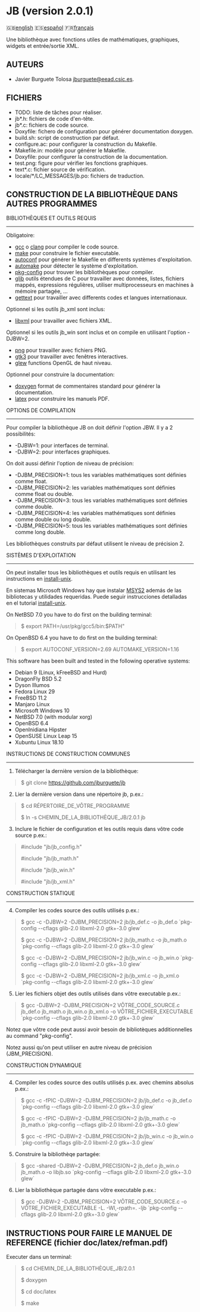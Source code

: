 JB (version 2.0.1)
==================

:gb:[english](README.md) :es:[español](README.es.md)
:fr:[français](README.fr.md)

Une bibliothèque avec fonctions utiles de mathématiques, graphiques, widgets et
entrée/sortie XML.

AUTEURS
-------

* Javier Burguete Tolosa
  [jburguete@eead.csic.es](mailto:jburguete@eead.csic.es).

FICHIERS
--------

* TODO: liste de tâches pour réaliser.
* jb\*.h: fichiers de code d'en-tête.
* jb\*.c: fichiers de code source.
* Doxyfile: fichero de configuration pour générer documentation doxygen.
* build.sh: script de construction par défaut.
* configure.ac: pour configurer la construction du Makefile.
* Makefile.in: modèle pour générer le Makefile.
* Doxyfile: pour configurer la construction de la documentation.
* test.png: figure pour vérifier les fonctions graphiques.
* text\*.c: fichier source de vérification.
* locale/\*/LC\_MESSAGES/jb.po: fichiers de traduction.

CONSTRUCTION DE LA BIBLIOTHÈQUE DANS AUTRES PROGRAMMES
------------------------------------------------------

BIBLIOTHÈQUES ET OUTILS REQUIS
______________________________

Obligatoire:
* [gcc](https://gcc.gnu.org) o [clang](http://clang.llvm.org) pour compiler le
  code source.
* [make](http://www.gnu.org/software/make) pour construire le fichier
  executable.
* [autoconf](http://www.gnu.org/software/autoconf) pour générer le Makefile en
  differents systèmes d'exploitation.
* [automake](http://www.gnu.org/software/automake) pour détecter le système
  d'exploitation.
* [pkg-config](http://www.freedesktop.org/wiki/Software/pkg-config) pour trouver
  les bibliothèques pour compiler.
* [glib](https://developer.gnome.org/glib) outils étendues de C pour travailler
  avec données, listes, fichiers mappés, expressions régulières, utiliser
  multiprocesseurs en machines à mémoire partagée, ...
* [gettext](http://www.gnu.org/software/gettext) pour travailler avec differents
  codes et langues internationaux.

Optionnel si les outils jb\_xml sont inclus:
* [libxml](http://xmlsoft.org) pour travailler avec fichiers XML.

Optionnel si les outils jb\_win sont inclus et on compile en utilisant l'option
-DJBW=2.
* [png](http://libpng.sourceforge.net) pour travailler avec fichiers PNG.
* [gtk3](http://www.gtk.org) pour travailler avec fenêtres interactives.
* [glew](http://glew.sourceforge.net) functions OpenGL de haut niveau.

Optionnel pour construire la documentation:
* [doxygen](http://www.stack.nl/~dimitri/doxygen) format de commentaires
  standard pour générer la documentation.
* [latex](https://www.latex-project.org/) pour construire les manuels PDF.

OPTIONS DE COMPILATION
______________________

Pour compiler la bibliothèque JB on doit définir l'option JBW. Il y a 2
possibilités:
* -DJBW=1: pour interfaces de terminal.
* -DJBW=2: pour interfaces graphiques.

On doit aussi définir l'option de niveau de précision:
* -DJBM\_PRECISION=1: tous les variables mathématiques sont définies comme
  float.
* -DJBM\_PRECISION=2: les variables mathématiques sont définies comme float ou
  double.
* -DJBM\_PRECISION=3: tous les variables mathématiques sont définies comme
  double.
* -DJBM\_PRECISION=4: les variables mathématiques sont définies comme double ou
  long double.
* -DJBM\_PRECISION=5: tous les variables mathématiques sont définies comme
  long double.

Les bibliothèques construits par défaut utilisent le niveau de précision 2.

SISTÈMES D'EXPLOITATION
_______________________

On peut installer tous les bibliothèques et outils requis en utilisant les
instructions en [install-unix](https://github.com/jburguete/install-unix).

En sistemas Microsoft Windows hay que instalar
[MSYS2](http://sourceforge.net/projects/msys2) además de las bibliotecas y
utilidades requeridas. Puede seguir instrucciones detalladas en el tutorial
[install-unix](https://github.com/jburguete/install-unix/blob/master/tutorial.pdf).

On NetBSD 7.0 you have to do first on the building terminal:
> $ export PATH=/usr/pkg/gcc5/bin:$PATH"

On OpenBSD 6.4 you have to do first on the building terminal:
> $ export AUTOCONF\_VERSION=2.69 AUTOMAKE\_VERSION=1.16

This software has been built and tested in the following operative systems:
* Debian 9 (Linux, kFreeBSD and Hurd)
* DragonFly BSD 5.2
* Dyson Illumos
* Fedora Linux 29
* FreeBSD 11.2
* Manjaro Linux
* Microsoft Windows 10
* NetBSD 7.0 (with modular xorg)
* OpenBSD 6.4
* OpenInidiana Hipster
* OpenSUSE Linux Leap 15
* Xubuntu Linux 18.10

INSTRUCTIONS DE CONSTRUCTION COMMUNES
_____________________________________

1. Télécharger la dernière version de la bibliothèque:
> $ git clone https://github.com/jburguete/jb

2. Lier la dernière version dans une répertoire jb, p.ex.:
> $ cd RÉPERTOIRE\_DE\_VÔTRE\_PROGRAMME
>
> $ ln -s CHEMIN\_DE\_LA\_BIBLIOTHÈQUE\_JB/2.0.1 jb

3. Inclure le fichier de configuration et les outils requis dans vôtre code
  source p.ex.:
> \#include "jb/jb\_config.h"
>
> \#include "jb/jb\_math.h"
>
> \#include "jb/jb\_win.h"
>
> \#include "jb/jb\_xml.h"

CONSTRUCTION STATIQUE
_____________________

4. Compiler les codes source des outils utilisés p.ex.:
> $ gcc -c -DJBW=2 -DJBM\_PRECISION=2 jb/jb\_def.c -o jb\_def.o
> \`pkg-config --cflags glib-2.0 libxml-2.0 gtk+-3.0 glew\`
>
> $ gcc -c -DJBW=2 -DJBM\_PRECISION=2 jb/jb\_math.c -o jb\_math.o
> \`pkg-config --cflags glib-2.0 libxml-2.0 gtk+-3.0 glew\`
>
> $ gcc -c -DJBW=2 -DJBM\_PRECISION=2 jb/jb\_win.c -o jb\_win.o
> \`pkg-config --cflags glib-2.0 libxml-2.0 gtk+-3.0 glew\`
>
> $ gcc -c -DJBW=2 -DJBM\_PRECISION=2 jb/jb\_xml.c -o jb\_xml.o
> \`pkg-config --cflags glib-2.0 libxml-2.0 gtk+-3.0 glew\`

5. Lier les fichiers objet des outils utilisés dans vôtre executable p.ex.:
> $ gcc -DJBW=2 -DJBM\_PRECISION=2 VÔTRE\_CODE\_SOURCE.c jb\_def.o jb\_math.o
> jb\_win.o jb\_xml.o -o VÔTRE\_FICHIER\_EXECUTABLE
> \`pkg-config --cflags glib-2.0 libxml-2.0 gtk+-3.0 glew\`

Notez que vôtre code peut aussi avoir besoin de bibliotèques additionnelles au
command "pkg-config".

Notez aussi qu'on peut utiliser en autre niveau de précision (JBM\_PRECISION).

CONSTRUCTION DYNAMIQUE
_______________________

4. Compiler les codes source des outils utilisés p.ex. avec chemins absolus
  p.ex.:
> $ gcc -c -fPIC -DJBW=2 -DJBM\_PRECISION=2 jb/jb\_def.c -o jb\_def.o
> \`pkg-config --cflags glib-2.0 libxml-2.0 gtk+-3.0 glew\`
>
> $ gcc -c -fPIC -DJBW=2 -DJBM\_PRECISION=2 jb/jb\_math.c -o jb\_math.o
> \`pkg-config --cflags glib-2.0 libxml-2.0 gtk+-3.0 glew\`
>
> $ gcc -c -fPIC -DJBW=2 -DJBM\_PRECISION=2 jb/jb\_win.c -o jb\_win.o
> \`pkg-config --cflags glib-2.0 libxml-2.0 gtk+-3.0 glew\`

5. Construire la bibliothèqe partagée:
> $ gcc -shared -DJBW=2 -DJBM\_PRECISION=2 jb\_def.o jb\_win.o jb\_math.o
> -o libjb.so
> \`pkg-config --cflags glib-2.0 libxml-2.0 gtk+-3.0 glew\`

6. Lier la bibliothèque partagée dans vôtre executable p.ex.:
> $ gcc -DJBW=2 -DJBM\_PRECISION=2 VÔTRE\_CODE\_SOURCE.c
> -o VÔTRE\_FICHIER\_EXECUTABLE -L. -Wl,-rpath=. -ljb
> \`pkg-config --cflags glib-2.0 libxml-2.0 gtk+-3.0 glew\`

INSTRUCTIONS POUR FAIRE LE MANUEL DE REFERENCE (fichier doc/latex/refman.pdf)
-------------------------------------------------------------------------------

Executer dans un terminal:
> $ cd CHEMIN\_DE\_LA\_BIBLIOTHÈQUE\_JB/2.0.1
>
> $ doxygen
>
> $ cd doc/latex
>
> $ make
